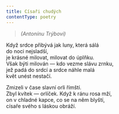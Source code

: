 ```yaml
---
title: Císaři chudých
contentType: poetry
---
```


<section>

> _(Antonínu Trýbovi)_

Když srdce přibývá jak luny, která sálá  
do noci nejsladší,  
je krásné milovat, milovat do úplňku.  
Však býti milován — kdo vezme slávu zrnku,  
jež padá do srdcí a srdce náhle malá  
květ unést nestačí.

</section>

<section>

Zmizeli v čase slavní orli římští.  
Zbyl kvítek — orlíček. Když k ránu rosa mží,  
on v chladné kapce, co se na něm blyští,  
císaře svého s láskou obráží.

</section>
